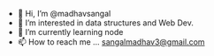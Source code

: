 - 👋 Hi, I’m @madhavsangal
- 👀 I’m interested in data structures and Web Dev.
- 🌱 I’m currently learning node
- 📫 How to reach me ...
      sangalmadhav3@gmail.com
<!---
madhavsangal/madhavsangal is a ✨ special ✨ repository because its `README.md` (this file) appears on your GitHub profile.
You can click the Preview link to take a look at your changes.
--->
